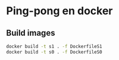 # Ping-pong en docker

## Build images

```bash
docker build -t s1 . -f DockerfileS1
docker build -t s0 . -f DockerfileS0
```
